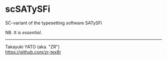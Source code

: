 scSATySFi
=========

SC-variant of the typesetting software SATySFi

NB. It is *essential*.

--------------------
Takayuki YATO (aka. "ZR")  
https://github.com/zr-tex8r
